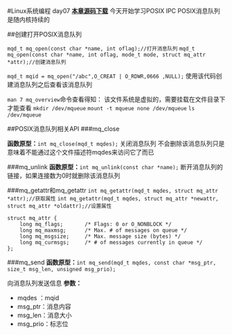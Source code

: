 #Linux系统编程  day07
[**本章源码下载**](code/day07.rar)
今天开始学习POSIX IPC
POSIX消息队列是随内核持续的

##创建打开POSIX消息队列

`mqd_t mq_open(const char *name, int oflag);//打开消息队列`
`mqd_t mq_open(const char *name, int oflag, mode_t mode, struct mq_attr *attr);//创建消息队列`

`mqd_t mqid = mq_open("/abc",O_CREAT | O_RDWR,0666 ,NULL);`
使用该代码创建消息队列之后查看该消息队列

`man 7 mq_overview`命令查看得知：
该文件系统是虚拟的，需要挂载在文件目录下才能查看
`mkdir /dev/mqueue`
`mount -t mqueue none /dev/mqueue`
`ls /dev/mqueue`

##POSIX消息队列相关API
###mq_close

**函数原型：**`int mq_close(mqd_t mqdes);`
关闭消息队列
不会删除该消息队列只是意味着不能通过这个文件描述符mqdes来访问它了而已

###mq_unlink
**函数原型：**`int mq_unlink(const char *name);`
断开消息队列的链接，如果连接数为0时就删除该消息队列

###mq_getattr和mq_getattr
`int mq_getattr(mqd_t mqdes, struct mq_attr *attr);//获取属性`
`int mq_getattr(mqd_t mqdes, struct mq_attr *newattr, struct mq_attr *oldattr);//设置属性`

```
struct mq_attr {
    long mq_flags;       /* Flags: 0 or O_NONBLOCK */
    long mq_maxmsg;      /* Max. # of messages on queue */
    long mq_msgsize;     /* Max. message size (bytes) */
    long mq_curmsgs;     /* # of messages currently in queue */
};
```
###mq_send
**函数原型：**`int mq_send(mqd_t mqdes, const char *msg_ptr, size_t msg_len, unsigned msg_prio);`

向消息队列发送信息
**参数：**

* mqdes ：mqid
* msg_ptr：消息内容
* msg_len：消息大小
* msg_prio：标志位


